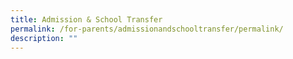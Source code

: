 ```yaml
---
title: Admission & School Transfer
permalink: /for-parents/admissionandschooltransfer/permalink/
description: ""
---
```


